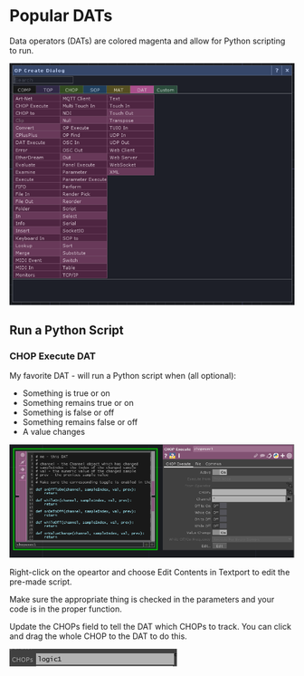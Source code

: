 # Popular DATs

Data operators \(DATs\) are colored magenta and allow for Python scripting to run.

![](../.gitbook/assets/image%20%28142%29.png)

## Run a Python Script

### CHOP Execute DAT

My favorite DAT - will run a Python script when \(all optional\):

* Something is true or on
* Something remains true or on
* Something is false or off
* Something remains false or off
* A value changes

![](../.gitbook/assets/image%20%28147%29.png)

Right-click on the opeartor and choose Edit Contents in Textport to edit the pre-made script.

Make sure the appropriate thing is checked in the parameters and your code is in the proper function.

Update the CHOPs field to tell the DAT which CHOPs to track. You can click and drag the whole CHOP to the DAT to do this.

![](../.gitbook/assets/image%20%28190%29.png)

